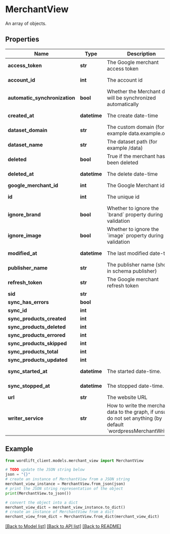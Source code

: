 # MerchantView

An array of objects.

## Properties

Name | Type | Description | Notes
------------ | ------------- | ------------- | -------------
**access_token** | **str** | The Google merchant access token | 
**account_id** | **int** | The account id | [optional] [readonly] 
**automatic_synchronization** | **bool** | Whether the Merchant data will be synchronized automatically | [optional] 
**created_at** | **datetime** | The create date-time | [optional] [readonly] 
**dataset_domain** | **str** | The custom domain (for example data.example.org) | [optional] 
**dataset_name** | **str** | The dataset path (for example /data) | [optional] 
**deleted** | **bool** | True if the merchant has been deleted | [default to False]
**deleted_at** | **datetime** | The delete date-time | [optional] [readonly] 
**google_merchant_id** | **int** | The Google Merchant id | 
**id** | **int** | The unique id | [optional] [readonly] 
**ignore_brand** | **bool** | Whether to ignore the &#x60;brand&#x60; property during validation | [optional] 
**ignore_image** | **bool** | Whether to ignore the &#x60;image&#x60; property during validation | [optional] 
**modified_at** | **datetime** | The last modified date-time | [optional] [readonly] 
**publisher_name** | **str** | The publisher name (shows in schema publisher) | 
**refresh_token** | **str** | The Google merchant refresh token | 
**sid** | **str** |  | [optional] 
**sync_has_errors** | **bool** |  | [optional] 
**sync_id** | **int** |  | [optional] 
**sync_products_created** | **int** |  | [optional] 
**sync_products_deleted** | **int** |  | [optional] 
**sync_products_errored** | **int** |  | [optional] 
**sync_products_skipped** | **int** |  | [optional] 
**sync_products_total** | **int** |  | [optional] 
**sync_products_updated** | **int** |  | [optional] 
**sync_started_at** | **datetime** | The started date-time. | [optional] [readonly] 
**sync_stopped_at** | **datetime** | The stopped date-time. | [optional] [readonly] 
**url** | **str** | The website URL | [optional] 
**writer_service** | **str** | How to write the merchant data to the graph, if unsure, do not set anything (by default &#x60;wordpressMerchantWriter&#x60;). | [optional] 

## Example

```python
from wordlift_client.models.merchant_view import MerchantView

# TODO update the JSON string below
json = "{}"
# create an instance of MerchantView from a JSON string
merchant_view_instance = MerchantView.from_json(json)
# print the JSON string representation of the object
print(MerchantView.to_json())

# convert the object into a dict
merchant_view_dict = merchant_view_instance.to_dict()
# create an instance of MerchantView from a dict
merchant_view_from_dict = MerchantView.from_dict(merchant_view_dict)
```
[[Back to Model list]](../README.md#documentation-for-models) [[Back to API list]](../README.md#documentation-for-api-endpoints) [[Back to README]](../README.md)


